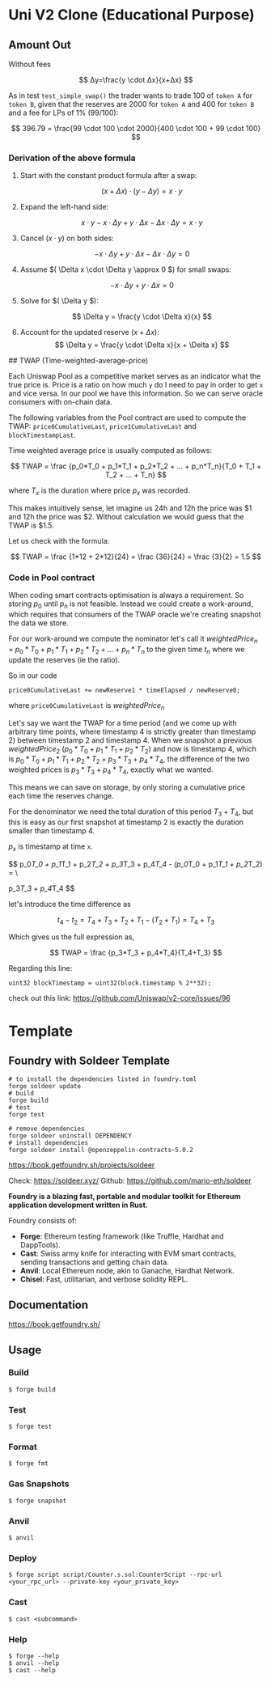 # Uni V2 Clone (Educational Purpose)

## Amount Out

Without fees

$$
Δy=\frac{y \cdot Δx}{x+Δx}
$$

As in test `test_simple_swap()` the trader wants to trade 100 of `token A` for `token B`,
given that the reserves are 2000 for `token A` and 400 for `token B` and a fee for LPs of 1% (99/100):

$$
396.79 = \frac{99 \cdot 100 \cdot 2000}{400 \cdot 100 + 99 \cdot 100}
$$

### Derivation of the above formula

1. Start with the constant product formula after a swap:

   $$
   (x + \Delta x) \cdot (y - \Delta y) = x \cdot y
   $$

2. Expand the left-hand side:

   $$
   x \cdot y - x \cdot \Delta y + y \cdot \Delta x - \Delta x \cdot \Delta y = x \cdot y
   $$

3. Cancel $(x \cdot y)$ on both sides:

   $$
   -x \cdot \Delta y + y \cdot \Delta x - \Delta x \cdot \Delta y = 0
   $$

4. Assume $( \Delta x \cdot \Delta y \approx 0 $) for small swaps:

   $$
   -x \cdot \Delta y + y \cdot \Delta x = 0
   $$

5. Solve for $( \Delta y $):

   $$
   \Delta y = \frac{y \cdot \Delta x}{x}
   $$

6. Account for the updated reserve $(x + \Delta x$):
   $$
   \Delta y = \frac{y \cdot \Delta x}{x + \Delta x}
   $$

## TWAP (Time-weighted-average-price)

Each Uniswap Pool as a competitive market serves as an indicator what the true price is. Price is a ratio on how much `y` do I need to pay in order to get `x` and vice versa. In our pool we have this information. So we can serve oracle consumers with on-chain data.

The following variables from the Pool contract are used to compute the TWAP: `price0CumulativeLast`, `price1CumulativeLast` and `blockTimestampLast`.

Time weighted average price is usually computed as follows:

$$
TWAP = \frac {p_0*T_0 + p_1*T_1 + p_2*T_2 + ... + p_n*T_n}{T_0 + T_1 + T_2 + ... + T_n}
$$

where $T_x$ is the duration where price $p_x$ was recorded.

This makes intuitively sense, let imagine us 24h and 12h the price was $1 and 12h the price was $2. Without calculation we would guess that the TWAP is $1.5.

Let us check with the formula:

$$
TWAP = \frac {1*12 + 2*12}{24} = \frac {36}{24} = \frac {3}{2} = 1.5
$$

### Code in Pool contract

When coding smart contracts optimisation is always a requirement. So storing $p_0$ until $p_n$ is not feasible. Instead we could create a work-around, which requires that consumers of the TWAP oracle we're creating snapshot the data we store.

For our work-around we compute the nominator let's call it $weightedPrice_n$ = $p_0*T_0 + p_1*T_1 + p_2*T_2 + ... + p_n*T_n$ to the given time $t_n$ where we update the reserves (ie the ratio).

So in our code

```Solidity
price0CumulativeLast += newReserve1 * timeElapsed / newReserve0;
```

where `price0CumulativeLast` is $weightedPrice_n$

Let's say we want the TWAP for a time period (and we come up with arbitrary time points, where timestamp 4 is strictly greater than timestamp 2) between timestamp 2 and timestamp 4. When we snapshot a previous $weightedPrice_2$ ($p_0*T_0 + p_1*T_1 + p_2*T_2$) and now is timestamp 4, which is $p_0*T_0 + p_1*T_1 + p_2*T_2 + p_3*T_3 + p_4*T_4$, the difference of the two weighted prices is $p_3*T_3 + p_4*T_4$, exactly what we wanted.

This means we can save on storage, by only storing a cumulative price each time the reserves change.

For the denominator we need the total duration of this period $T_3+T_4$, but this is easy as our first snapshot at timestamp 2 is exactly the duration smaller than timestamp 4.

$p_x$ is timestamp at time `x`.

$$
p_0*T_0 + p_1*T_1 + p_2*T_2 + p_3*T_3 + p_4*T_4 - (p_0*T_0 + p_1*T_1 + p_2*T_2) = \\

p_3*T_3 + p_4*T_4
$$

let's introduce the time difference as

$$
t_4-t_2 = T_4+T_3+T_2+T_1 - (T_2+T_1) = T_4+T_3
$$

Which gives us the full expression as,

$$
TWAP = \frac {p_3*T_3 + p_4*T_4}{T_4+T_3}
$$

Regarding this line:

```solidity
uint32 blockTimestamp = uint32(block.timestamp % 2**32);
```

check out this link: https://github.com/Uniswap/v2-core/issues/96

# Template

## Foundry with Soldeer Template

```shell
# to install the dependencies listed in foundry.toml
forge soldeer update
# build
forge build
# test
forge test

# remove dependencies
forge soldeer uninstall DEPENDENCY
# install dependencies
forge soldeer install @openzeppelin-contracts~5.0.2
```

https://book.getfoundry.sh/projects/soldeer

Check: https://soldeer.xyz/
Github: https://github.com/mario-eth/soldeer

**Foundry is a blazing fast, portable and modular toolkit for Ethereum application development written in Rust.**

Foundry consists of:

- **Forge**: Ethereum testing framework (like Truffle, Hardhat and DappTools).
- **Cast**: Swiss army knife for interacting with EVM smart contracts, sending transactions and getting chain data.
- **Anvil**: Local Ethereum node, akin to Ganache, Hardhat Network.
- **Chisel**: Fast, utilitarian, and verbose solidity REPL.

## Documentation

https://book.getfoundry.sh/

## Usage

### Build

```shell
$ forge build
```

### Test

```shell
$ forge test
```

### Format

```shell
$ forge fmt
```

### Gas Snapshots

```shell
$ forge snapshot
```

### Anvil

```shell
$ anvil
```

### Deploy

```shell
$ forge script script/Counter.s.sol:CounterScript --rpc-url <your_rpc_url> --private-key <your_private_key>
```

### Cast

```shell
$ cast <subcommand>
```

### Help

```shell
$ forge --help
$ anvil --help
$ cast --help
```
